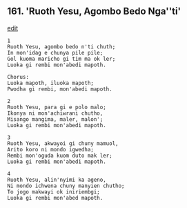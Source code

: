 
## 161.  'Ruoth Yesu, Agombo Bedo Nga''ti'
[edit](https://docs.google.com/document/d/1f_0Zmjwm0GX4wK_A490DXmwEsbO_a411/edit?mode=html)



    1
    Ruoth Yesu, agombo bedo n'ti chuth; 
    In mon'idag e chunya pile pile; 
    Gol kuoma maricho gi tim ma ok ler; 
    Luoka gi rembi mon'abedi mapoth.

    Chorus:
    Luoka mapoth, iluoka mapoth; 
    Pwodha gi rembi, mon'abedi mapoth.

    2
    Ruoth Yesu, para gi e polo malo; 
    Ikonya ni mon'achiwrani chutho, 
    Misango mangima, maler, malon'; 
    Luoka gi rembi mon'abedi mapoth.

    3
    Ruoth Yesu, akwayoi gi chuny mamuol, 
    Arito koro ni mondo igwedha; 
    Rembi mon'oguda kuom duto mak ler; 
    Luoka gi rembi mon'abedi mapoth.

    4
    Ruoth Yesu, alin'nyimi ka ageno,
    Ni mondo ichwena chuny manyien chutho; 
    To jogo makwayi ok iniriembgi; 
    Luoka gi rembi mon'abed mapoth.


